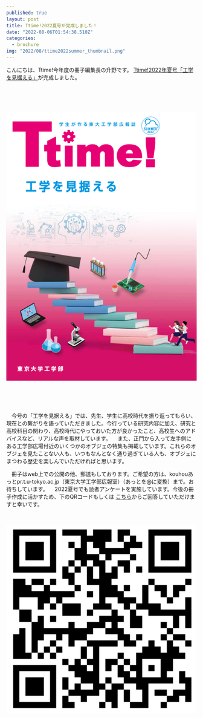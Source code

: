 ```yaml
---
published: true
layout: post
title: Ttime!2022夏号が完成しました！
date: "2022-08-06T01:54:38.510Z"
categories:
  - brochure
img: "2022/08/ttime2022summer_thumbnail.png"
---
```


こんにちは、Ttime!今年度の冊子編集長の升野です。
[Ttime!2022年夏号「工学を見据える」](https://www.t.u-tokyo.ac.jp/foe/public-relations/t-time)が完成しました。

<br>
<br>
<br>

[![Image](/assets/images/2022/08/ttime2022summer.png)](https://www.t.u-tokyo.ac.jp/foe/public-relations/t-time)

<br>
<br>
<br>

　今号の「工学を見据える」では、先生、学生に高校時代を振り返ってもらい、現在との繋がりを語っていただきました。今行っている研究内容に加え、研究と高校科目の関わり、高校時代にやっておいた方が良かったこと、高校生へのアドバイスなど、リアルな声を取材しています。
　また、正門から入って左手側にある工学部広場付近のいくつかのオブジェの特集も掲載しています。これらのオブジェを見たことない人も、いつもなんとなく通り過ぎている人も、オブジェにまつわる歴史を楽しんでいただければと思います。

　冊子はweb上での公開の他、郵送もしております。ご希望の方は、kouhouあっとpr.t.u-tokyo.ac.jp（東京大学工学部広報室）（あっとを@に変換）まで。お待ちしています。
　2022夏号でも読者アンケートを実施しています。今後の冊子作成に活かすため、下のQRコードもしくは [こちら](https://forms.gle/SKNuf9D7Cd8zT8PU7)からご回答していただけますと幸いです。

<br>

![Image](/assets/images/2022/08/ttime2022summer-qr.png)





